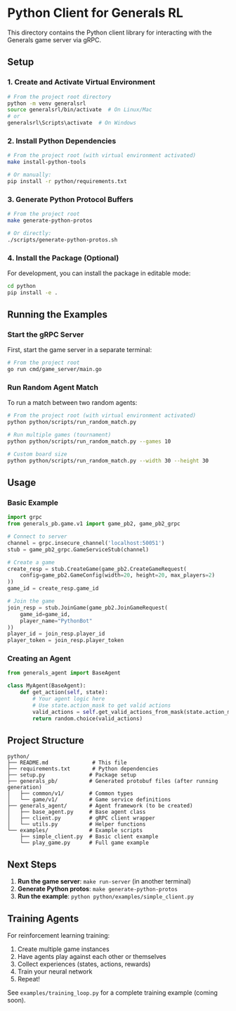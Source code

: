 # Python Client for Generals RL

This directory contains the Python client library for interacting with the Generals game server via gRPC.

## Setup

### 1. Create and Activate Virtual Environment

```bash
# From the project root directory
python -m venv generalsrl
source generalsrl/bin/activate  # On Linux/Mac
# or
generalsrl\Scripts\activate  # On Windows
```

### 2. Install Python Dependencies

```bash
# From the project root (with virtual environment activated)
make install-python-tools

# Or manually:
pip install -r python/requirements.txt
```

### 3. Generate Python Protocol Buffers

```bash
# From the project root
make generate-python-protos

# Or directly:
./scripts/generate-python-protos.sh
```

### 4. Install the Package (Optional)

For development, you can install the package in editable mode:

```bash
cd python
pip install -e .
```

## Running the Examples

### Start the gRPC Server

First, start the game server in a separate terminal:

```bash
# From the project root
go run cmd/game_server/main.go
```

### Run Random Agent Match

To run a match between two random agents:

```bash
# From the project root (with virtual environment activated)
python python/scripts/run_random_match.py

# Run multiple games (tournament)
python python/scripts/run_random_match.py --games 10

# Custom board size
python python/scripts/run_random_match.py --width 30 --height 30
```

## Usage

### Basic Example

```python
import grpc
from generals_pb.game.v1 import game_pb2, game_pb2_grpc

# Connect to server
channel = grpc.insecure_channel('localhost:50051')
stub = game_pb2_grpc.GameServiceStub(channel)

# Create a game
create_resp = stub.CreateGame(game_pb2.CreateGameRequest(
    config=game_pb2.GameConfig(width=20, height=20, max_players=2)
))
game_id = create_resp.game_id

# Join the game
join_resp = stub.JoinGame(game_pb2.JoinGameRequest(
    game_id=game_id,
    player_name="PythonBot"
))
player_id = join_resp.player_id
player_token = join_resp.player_token
```

### Creating an Agent

```python
from generals_agent import BaseAgent

class MyAgent(BaseAgent):
    def get_action(self, state):
        # Your agent logic here
        # Use state.action_mask to get valid actions
        valid_actions = self.get_valid_actions_from_mask(state.action_mask)
        return random.choice(valid_actions)
```

## Project Structure

```
python/
├── README.md              # This file
├── requirements.txt       # Python dependencies
├── setup.py              # Package setup
├── generals_pb/          # Generated protobuf files (after running generation)
│   ├── common/v1/        # Common types
│   └── game/v1/          # Game service definitions
├── generals_agent/       # Agent framework (to be created)
│   ├── base_agent.py     # Base agent class
│   ├── client.py         # gRPC client wrapper
│   └── utils.py          # Helper functions
└── examples/             # Example scripts
    ├── simple_client.py  # Basic client example
    └── play_game.py      # Full game example
```

## Next Steps

1. **Run the game server**: `make run-server` (in another terminal)
2. **Generate Python protos**: `make generate-python-protos`
3. **Run the example**: `python python/examples/simple_client.py`

## Training Agents

For reinforcement learning training:

1. Create multiple game instances
2. Have agents play against each other or themselves
3. Collect experiences (states, actions, rewards)
4. Train your neural network
5. Repeat!

See `examples/training_loop.py` for a complete training example (coming soon).